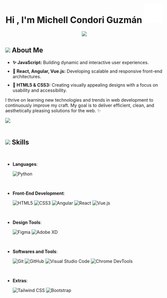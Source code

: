 <h1 align="center"><b>Hi , I'm Michell Condori Guzmán </b><img src="https://github.com/Kathryn-Jie/Kathryn-Jie/blob/main/wave.gif" width="60px"/></h1>

<p align="center">
  <a href="https://github.com/DenverCoder1/readme-typing-svg">
    <img src="https://readme-typing-svg.herokuapp.com?font=Time+New+Roman&color=f8a5c2&size=25&center=true&vCenter=true&width=600&height=100&lines=Front-End+Developer,;UX/UI+Enthusiast,;Code+Explorer,;JavaScript+Lover,;Always+Learning+New+Things!+🌸✨">
  </a>
</p>
<h2><picture><img src = "https://github.com/MICHELLCGs/MICHELLCGs/blob/main/kiki%C2%B4s.gif?raw=true" width = 50px></picture><b> About Me</b></h2>

<ul>
  <li style="margin-bottom: 10px;"><b>✨ JavaScript:</b> Building dynamic and interactive user experiences.</li>
  <li style="margin-bottom: 10px;"><b>🎨 React, Angular, Vue.js:</b> Developing scalable and responsive front-end architectures.</li>
  <li><b>🌸 HTML5 & CSS3:</b> Creating visually appealing designs with a focus on usability and accessibility.</li>
</ul>

I thrive on learning new technologies and trends in web development to continuously improve my craft. My goal is to deliver efficient, clean, and aesthetically pleasing solutions for the web. ✨
</p>
<img src="https://user-images.githubusercontent.com/73097560/115834477-dbab4500-a447-11eb-908a-139a6edaec5c.gif"><br><br>

## <img src="https://media2.giphy.com/media/QssGEmpkyEOhBCb7e1/giphy.gif?cid=ecf05e47a0n3gi1bfqntqmob8g9aid1oyj2wr3ds3mg700bl&rid=giphy.gif" width ="25"><b>  Skills</b>
<br>

<p align="center">
  
- **Languages**:

     ![Python](https://img.shields.io/badge/Python-%2314354C.svg?style=for-the-badge&logo=python&logoColor=white)
<br>   

- **Front-End Development**:

   ![HTML5](https://img.shields.io/badge/HTML5%20-%23E34F26.svg?style=for-the-badge&logo=html5&logoColor=white)
   ![CSS3](https://img.shields.io/badge/CSS3%20-%231572B6.svg?style=for-the-badge&logo=css3&logoColor=white)
   ![Angular](https://img.shields.io/badge/Angular-%23DD0031.svg?style=for-the-badge&logo=angular&logoColor=white)
   ![React](https://img.shields.io/badge/React-%2320232a.svg?style=for-the-badge&logo=react&logoColor=%2361DAFB)
   ![Vue.js](https://img.shields.io/badge/Vue.js-%234FC08D.svg?style=for-the-badge&logo=vue.js&logoColor=white)

<br>

- **Design Tools**:

    ![Figma](https://img.shields.io/badge/Figma-%23F24E1E.svg?style=for-the-badge&logo=figma&logoColor=white)
    ![Adobe XD](https://img.shields.io/badge/Adobe%20XD-%23FF61F6.svg?style=for-the-badge&logo=adobe-xd&logoColor=white)

<br>

- **Softwares and Tools**:

    ![Git](https://img.shields.io/badge/git-%23F05033.svg?style=for-the-badge&logo=git&logoColor=white)
    ![GitHub](https://img.shields.io/badge/github-%23121011.svg?style=for-the-badge&logo=github&logoColor=white)
    ![Visual Studio Code](https://img.shields.io/badge/Visual%20Studio%20Code-0078d7.svg?style=for-the-badge&logo=visual-studio-code&logoColor=white)
    ![Chrome DevTools](https://img.shields.io/badge/Chrome_DevTools-%234285F4?style=for-the-badge&logo=google-chrome&logoColor=white)

<br>

- **Extras**:

    ![Tailwind CSS](https://img.shields.io/badge/TailwindCSS-%2338B2AC.svg?style=for-the-badge&logo=tailwind-css&logoColor=white)
    ![Bootstrap](https://img.shields.io/badge/Bootstrap-%23563D7C.svg?style=for-the-badge&logo=bootstrap&logoColor=white)

</p>

